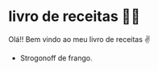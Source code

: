 # livro de receitas :woman_cook:

Olá!! Bem vindo ao meu livro de receitas :v:



- Strogonoff de frango.
